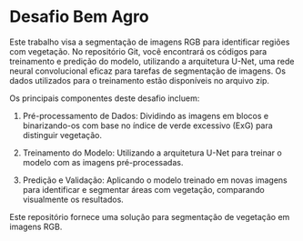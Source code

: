 # Desafio Bem Agro

Este trabalho visa a segmentação de imagens RGB para identificar regiões com vegetação. No repositório Git, você encontrará os códigos para treinamento e predição do modelo, utilizando a arquitetura U-Net, uma rede neural convolucional eficaz para tarefas de segmentação de imagens. Os dados utilizados para o treinamento estão disponíveis no arquivo zip.

Os principais componentes deste desafio incluem:

1.  Pré-processamento de Dados: Dividindo as imagens em blocos e binarizando-os com base no índice de verde excessivo (ExG) para distinguir vegetação.

2.  Treinamento do Modelo: Utilizando a arquitetura U-Net para treinar o modelo com as imagens pré-processadas.

3.  Predição e Validação: Aplicando o modelo treinado em novas imagens para identificar e segmentar áreas com vegetação, comparando visualmente os resultados.

Este repositório fornece uma solução para segmentação de vegetação em imagens RGB.

